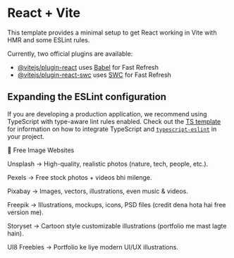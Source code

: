 # React + Vite

This template provides a minimal setup to get React working in Vite with HMR and some ESLint rules.

Currently, two official plugins are available:

- [@vitejs/plugin-react](https://github.com/vitejs/vite-plugin-react/blob/main/packages/plugin-react) uses [Babel](https://babeljs.io/) for Fast Refresh
- [@vitejs/plugin-react-swc](https://github.com/vitejs/vite-plugin-react/blob/main/packages/plugin-react-swc) uses [SWC](https://swc.rs/) for Fast Refresh

## Expanding the ESLint configuration

If you are developing a production application, we recommend using TypeScript with type-aware lint rules enabled. Check out the [TS template](https://github.com/vitejs/vite/tree/main/packages/create-vite/template-react-ts) for information on how to integrate TypeScript and [`typescript-eslint`](https://typescript-eslint.io) in your project.

📸 Free Image Websites

Unsplash
 →
High-quality, realistic photos (nature, tech, people, etc.).

Pexels
 →
Free stock photos + videos bhi milenge.

Pixabay
 →
Images, vectors, illustrations, even music & videos.

Freepik
 →
Illustrations, mockups, icons, PSD files (credit dena hota hai free version me).

Storyset
 →
Cartoon style customizable illustrations (portfolio me mast lagte hain).

UI8 Freebies
 →
Portfolio ke liye modern UI/UX illustrations.